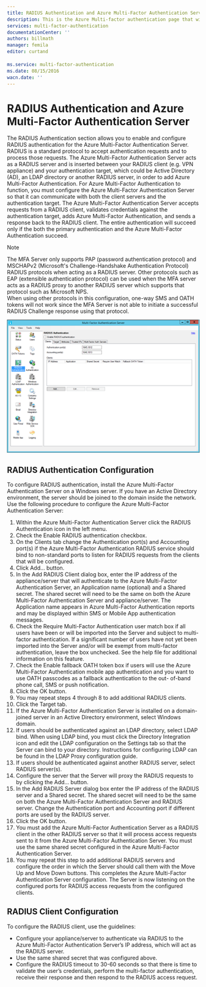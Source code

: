 ```yaml
---
title: RADIUS Authentication and Azure Multi-Factor Authentication Server
description: This is the Azure Multi-factor authentication page that will assist in deploying RADIUS Authentication and Azure Multi-Factor Authentication Server.
services: multi-factor-authentication
documentationCenter: ''
authors: billmath
manager: femila
editor: curtand

ms.service: multi-factor-authentication
ms.date: 08/15/2016
wacn.date: ''
---
```


# RADIUS Authentication and Azure Multi-Factor Authentication Server

The RADIUS Authentication section allows you to enable and configure RADIUS authentication for the Azure Multi-Factor Authentication Server. RADIUS is a standard protocol to accept authentication requests and to process those requests. The Azure Multi-Factor Authentication Server acts as a RADIUS server and is inserted between your RADIUS client (e.g. VPN appliance) and your authentication target, which could be Active Directory (AD), an LDAP directory or another RADIUS server, in order to add Azure Multi-Factor Authentication. For Azure Multi-Factor Authentication to function, you must configure the Azure Multi-Factor Authentication Server so that it can communicate with both the client servers and the authentication target. The Azure Multi-Factor Authentication Server accepts requests from a RADIUS client, validates credentials against the authentication target, adds Azure Multi-Factor Authentication, and sends a response back to the RADIUS client. The entire authentication will succeed only if the both the primary authentication and the Azure Multi-Factor Authentication succeed.

>[!NOTE]
>The MFA Server only supports PAP (password authentication protocol) and MSCHAPv2 (Microsoft's Challenge-Handshake Authentication Protocol) RADIUS protocols when acting as a RADIUS server.  Other protocols such as EAP (extensible authentication protocol) can be used when the MFA server acts as a RADIUS proxy to another RADIUS server which supports that protocol such as Microsoft NPS.
></br>
>When using other protocols in this configuration, one-way SMS and OATH tokens will not work since the MFA Server is not able to initiate a successful RADIUS Challenge response using that protocol.

![Radius Authentication](./media/multi-factor-authentication-get-started-server-rdg/radius.png)

## RADIUS Authentication Configuration

To configure RADIUS authentication, install the Azure Multi-Factor Authentication Server on a Windows server. If you have an Active Directory environment, the server should be joined to the domain inside the network. Use the following procedure to configure the Azure Multi-Factor Authentication Server: 

1. Within the Azure Multi-Factor Authentication Server click the RADIUS Authentication icon in the left menu.
2. Check the Enable RADIUS authentication checkbox.
3. On the Clients tab change the Authentication port(s) and Accounting port(s) if the Azure Multi-Factor Authentication RADIUS service should bind to non-standard ports to listen for RADIUS requests from the clients that will be configured.
4. Click Add… button.
5. In the Add RADIUS Client dialog box, enter the IP address of the appliance/server that will authenticate to the Azure Multi-Factor Authentication Server, an Application name (optional) and a Shared secret. The shared secret will need to be the same on both the Azure Multi-Factor Authentication Server and appliance/server. The Application name appears in Azure Multi-Factor Authentication reports and may be displayed within SMS or Mobile App authentication messages.
6. Check the Require Multi-Factor Authentication user match box if all users have been or will be imported into the Server and subject to multi-factor authentication. If a significant number of users have not yet been imported into the Server and/or will be exempt from multi-factor authentication, leave the box unchecked. See the help file for additional information on this feature.
7. Check the Enable fallback OATH token box if users will use the Azure Multi-Factor Authentication mobile app authentication and you want to use OATH passcodes as a fallback authentication to the out- of-band phone call, SMS or push notification.
8. Click the OK button.
9. You may repeat steps 4 through 8 to add additional RADIUS clients.
10. Click the Target tab.
11. If the Azure Multi-Factor Authentication Server is installed on a domain-joined server in an Active Directory environment, select Windows domain.
12. If users should be authenticated against an LDAP directory, select LDAP bind. When using LDAP bind, you must click the Directory Integration icon and edit the LDAP configuration on the Settings tab so that the Server can bind to your directory. Instructions for configuring LDAP can be found in the LDAP Proxy configuration guide. 
13. If users should be authenticated against another RADIUS server, select RADIUS server(s).
14. Configure the server that the Server will proxy the RADIUS requests to by clicking the Add… button.
15. In the Add RADIUS Server dialog box enter the IP address of the RADIUS server and a Shared secret. The shared secret will need to be the same on both the Azure Multi-Factor Authentication Server and RADIUS server. Change the Authentication port and Accounting port if different ports are used by the RADIUS server.
16. Click the OK button. 
17. You must add the Azure Multi-Factor Authentication Server as a RADIUS client in the other RADIUS server so that it will process access requests sent to it from the Azure Multi-Factor Authentication Server. You must use the same shared secret configured in the Azure Multi-Factor Authentication Server.
18. You may repeat this step to add additional RADIUS servers and configure the order in which the Server should call them with the Move Up and Move Down buttons. This completes the Azure Multi-Factor Authentication Server configuration. The Server is now listening on the configured ports for RADIUS access requests from the configured clients.   

## RADIUS Client Configuration

To configure the RADIUS client, use the guidelines:

- Configure your appliance/server to authenticate via RADIUS to the Azure Multi-Factor Authentication Server’s IP address, which will act as the RADIUS server. 
- Use the same shared secret that was configured above. 
- Configure the RADIUS timeout to 30-60 seconds so that there is time to validate the user’s credentials, perform the multi-factor authentication, receive their response and then respond to the RADIUS access request.